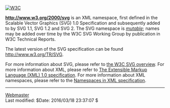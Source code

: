 [<img src="http://www.w3.org/Icons/WWW/w3c_home" alt="W3C" class="head" />](http://www.w3.org/)

**http://www.w3.org/2000/svg** is an XML namespace, first defined in the Scalable Vector Graphics (SVG) 1.0 Specification and subsequently added to by SVG 1.1, SVG 1.2 and SVG 2. The SVG namespace is [*mutable*](http://www.w3.org/2001/tag/doc/namespaceState.html); names may be added over time by the W3C SVG Working Group by publication in W3C Technical Reports.

The latest version of the SVG specification can be found <http://www.w3.org/TR/SVG>.

For more information about SVG, please refer to [the W3C SVG overview](http://www.w3.org/Graphics/SVG). For more information about XML, please refer to [The Extensible Markup Language (XML) 1.0 specification](http://www.w3.org/TR/REC-xml). For more information about XML namespaces, please refer to the [Namespaces in XML specification](http://www.w3.org/TR/REC-xml-names).

------------------------------------------------------------------------

[Webmaster](http://www.w3.org/Help/Webmaster)  
Last modified: $Date: 2016/03/18 23:37:07 $
